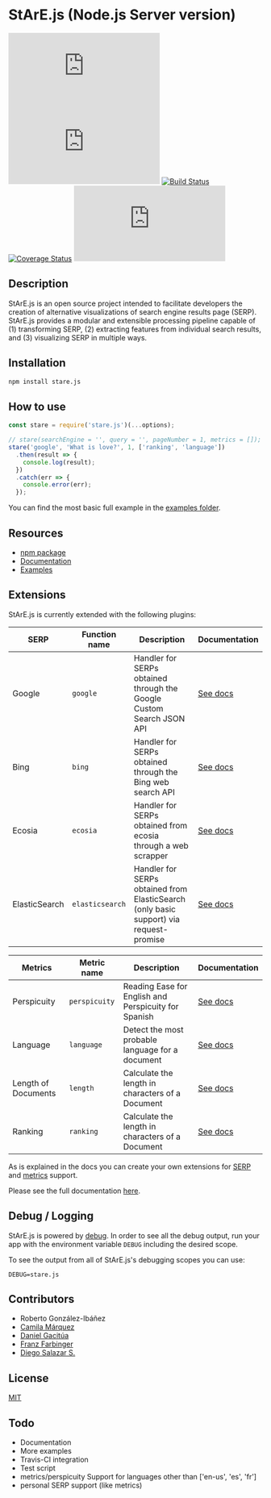 # StArE.js (Node.js Server version)

![npm](https://img.shields.io/npm/v/stare.js)
![npm](https://img.shields.io/npm/dm/stare.js)
[![Build Status](https://travis-ci.com/d-salazar-se/stare-server.svg?branch=master)](https://travis-ci.com/d-salazar-se/stare-server)
[![Coverage Status](https://coveralls.io/repos/github/d-salazar-se/stare.js-server/badge.svg?branch=master)](https://coveralls.io/github/d-salazar-se/stare.js-server?branch=master)
![NPM](https://img.shields.io/npm/l/stare.js)


## Description
StArE.js is an open source project intended to facilitate developers the creation of alternative visualizations of search engine results page (SERP). StArE.js provides a modular and extensible processing pipeline capable of (1) transforming SERP, (2) extracting features from individual search results, and (3) visualizing SERP in multiple ways.

## Installation

```bash
npm install stare.js
```
## How to use

```js
const stare = require('stare.js')(...options);

// stare(searchEngine = '', query = '', pageNumber = 1, metrics = []);
stare('google', 'What is love?', 1, ['ranking', 'language'])
  .then(result => {
    console.log(result);
  })
  .catch(err => {
    console.error(err);
  });
```

You can find the most basic full example in the [examples folder](/examples/).

## Resources

* [npm package](https://www.npmjs.com/package/stare.js)
* [Documentation](/docs/)
* [Examples](/examples/)

## Extensions

StArE.js is currently extended with the following plugins:

| SERP | Function name | Description | Documentation |
| ------ | ------ | ------ | ------ |
| Google | <code>google</code> | Handler for SERPs obtained through the Google Custom Search JSON API | [See docs](/docs/SERP.md#google) |
| Bing | <code>bing</code> | Handler for SERPs obtained through the Bing web search API | [See docs](/docs/SERP.md#bing) |
| Ecosia | <code>ecosia</code> | Handler for SERPs obtained from ecosia through a web scrapper | [See docs](/docs/SERP.md#ecosia) |
| ElasticSearch | <code>elasticsearch</code> | Handler for SERPs obtained from ElasticSearch (only basic support) via request-promise | [See docs](/docs/SERP.md#elasticsearch) |


| Metrics | Metric name | Description | Documentation |
| ------ | ------ | ------ | ------ |
| Perspicuity | <code>perspicuity</code> | Reading Ease for English and Perspicuity for Spanish | [See docs](/docs/METRICS.md#perspicuity) |
| Language | <code>language</code> | Detect the most probable language for a document | [See docs](/docs/METRICS.md#language) |
| Length of Documents | <code>length</code> | Calculate the length in characters of a Document | [See docs](/docs/METRICS.md#length) |
| Ranking | <code>ranking</code> | Calculate the length in characters of a Document | [See docs](/docs/METRICS.md#ranking) |

As is explained in the docs you can create your own extensions for [SERP](/docs/SERP.md#create-your-own-extensions) and [metrics](/docs/METRICS.md#create-your-own-extensions) support.

Please see the full documentation [here](/docs/INDEX.md).

## Debug / Logging

StArE.js is powered by [debug](https://github.com/visionmedia/debug).
In order to see all the debug output, run your app with the environment variable
`DEBUG` including the desired scope.

To see the output from all of StArE.js's debugging scopes you can use:

```
DEBUG=stare.js
```

## Contributors

- Roberto González-Ibáñez
- [Camila Márquez](https://github.com/bellyster/)
- [Daniel Gacitúa](https://github.com/dgacitua/)
- [Franz Farbinger](https://github.com/DarkAnimat/)
- [Diego Salazar S.](https://github.com/d-salazar-se/)

## License
[MIT](LICENSE)

## Todo
- Documentation
- More examples
- Travis-CI integration
- Test script
- metrics/perspicuity Support for languages other than ['en-us', 'es', 'fr']
- personal SERP support (like metrics)
